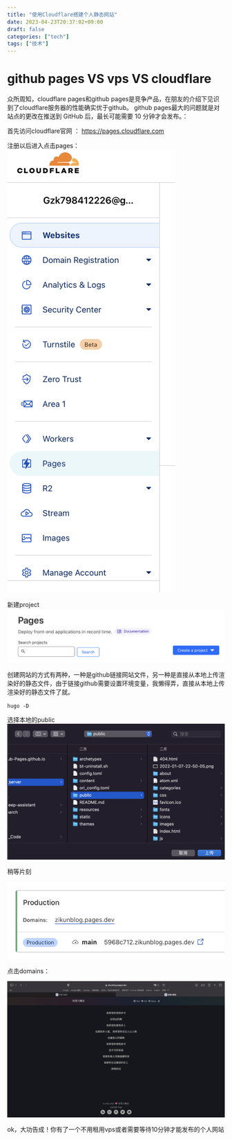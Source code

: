 ```yaml
---
title: "使用Cloudflare搭建个人静态网站"
date: 2023-04-23T20:37:02+09:00
draft: false
categories: ["tech"]
tags: ["技术"]
---
```

# github pages VS vps VS cloudflare
众所周知，cloudflare pages和github pages是竞争产品，在朋友的介绍下见识到了cloudflare服务器的性能确实优于github。
github pages最大的问题就是对站点的更改在推送到 GitHub 后，最长可能需要 10 分钟才会发布。：

首先访问cloudflare官网 ： https://pages.cloudflare.com

注册以后进入点击pages：
![20230423215824](https://raw.githubusercontent.com/Gzk738/vps_picgo/master/images/20230423215824.png)

新建project
![20230423215851](https://raw.githubusercontent.com/Gzk738/vps_picgo/master/images/20230423215851.png)

创建网站的方式有两种，一种是github链接网站文件，另一种是直接从本地上传渲染好的静态文件，由于链接github需要设置环境变量，我懒得弄，直接从本地上传渲染好的静态文件了就。

```
hugo -D
```
选择本地的public
![20230423220148](https://raw.githubusercontent.com/Gzk738/vps_picgo/master/images/20230423220148.png)

稍等片刻

![20230423220222](https://raw.githubusercontent.com/Gzk738/vps_picgo/master/images/20230423220222.png)

点击domains：

![20230423220959](https://raw.githubusercontent.com/Gzk738/vps_picgo/master/images/20230423220959.png)

ok，大功告成！你有了一个不用租用vps或者需要等待10分钟才能发布的个人网站

